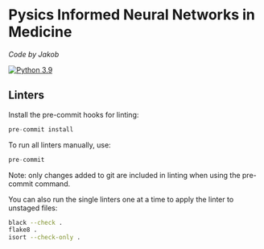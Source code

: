 # Pysics Informed Neural Networks in Medicine
*Code by Jakob*

[![Python 3.9](https://img.shields.io/badge/Python-3.11-blue)](https://www.python.org/downloads/release/python-3113/)
## Linters

Install the pre-commit hooks for linting:

```python
pre-commit install
```

To run all linters manually, use:

```python
pre-commit
```

Note: only changes added to git are included in linting when using the pre-commit command.

You can also run the single linters one at a time to apply the linter to unstaged files:

```bash
black --check .
flake8 .
isort --check-only .
```
